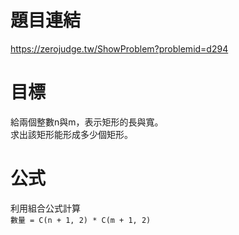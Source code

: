 # 題目連結
https://zerojudge.tw/ShowProblem?problemid=d294

# 目標
給兩個整數n與m，表示矩形的長與寬。  
求出該矩形能形成多少個矩形。  

# 公式
利用組合公式計算  
```數量 = C(n + 1, 2) * C(m + 1, 2)```